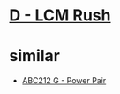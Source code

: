 # [D - LCM Rush](https://atcoder.jp/contests/abc020/tasks/abc020_d)


# similar
- [ABC212 G - Power Pair](https://atcoder.jp/contests/abc212/tasks/abc212_g)